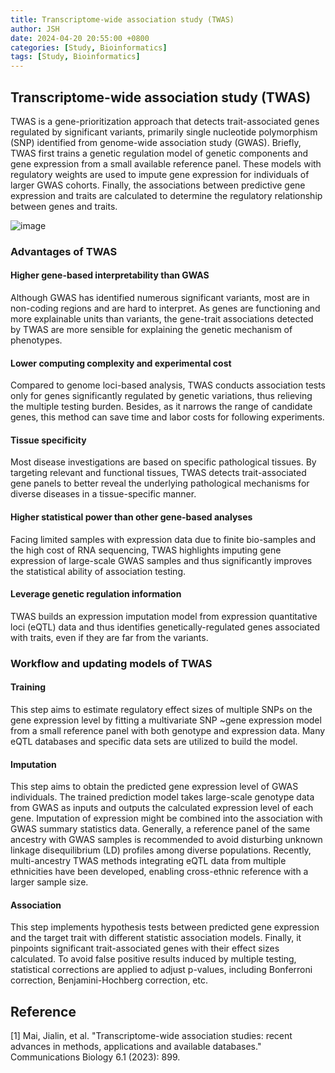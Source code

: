 ```yaml
---
title: Transcriptome-wide association study (TWAS)
author: JSH
date: 2024-04-20 20:55:00 +0800
categories: [Study, Bioinformatics]
tags: [Study, Bioinformatics]
---
```


## Transcriptome-wide association study (TWAS)
TWAS is a gene-prioritization approach that detects trait-associated genes regulated by significant variants, primarily single nucleotide polymorphism (SNP) identified from genome-wide association study (GWAS). 
Briefly, TWAS first trains a genetic regulation model of genetic components and gene expression from a small available reference panel. 
These models with regulatory weights are used to impute gene expression for individuals of larger GWAS cohorts. 
Finally, the associations between predictive gene expression and traits are calculated to determine the regulatory relationship between genes and traits. 

![image](https://github.com/JeonSHyun/JeonSHyun.github.io/assets/86886562/e6fce053-8854-4f87-888e-31abac96c106)

### Advantages of TWAS

#### Higher gene-based interpretability than GWAS
Although GWAS has identified numerous significant variants, most are in non-coding regions and are hard to interpret. As genes are functioning and more explainable units than variants, the gene-trait associations detected by TWAS are more sensible for explaining the genetic mechanism of phenotypes. 

#### Lower computing complexity and experimental cost
Compared to genome loci-based analysis, TWAS conducts association tests only for genes significantly regulated by genetic variations, thus relieving the multiple testing burden. Besides, as it narrows the range of candidate genes, this method can save time and labor costs for following experiments.

#### Tissue specificity
Most disease investigations are based on specific pathological tissues. By targeting relevant and functional tissues, TWAS detects trait-associated gene panels to better reveal the underlying pathological mechanisms for diverse diseases in a tissue-specific manner.

#### Higher statistical power than other gene-based analyses
Facing limited samples with expression data due to finite bio-samples and the high cost of RNA sequencing, TWAS highlights imputing gene expression of large-scale GWAS samples and thus significantly improves the statistical ability of association testing.

#### Leverage genetic regulation information
TWAS builds an expression imputation model from expression quantitative loci (eQTL) data and thus identifies genetically-regulated genes associated with traits, even if they are far from the variants.


### Workflow and updating models of TWAS

#### Training
This step aims to estimate regulatory effect sizes of multiple SNPs on the gene expression level by fitting a multivariate SNP ~gene expression model from a small reference panel with both genotype and expression data. 
Many eQTL databases and specific data sets are utilized to build the model.

#### Imputation
This step aims to obtain the predicted gene expression level of GWAS individuals. 
The trained prediction model takes large-scale genotype data from GWAS as inputs and outputs the calculated expression level of each gene. 
Imputation of expression might be combined into the association with GWAS summary statistics data. 
Generally, a reference panel of the same ancestry with GWAS samples is recommended to avoid disturbing unknown linkage disequilibrium (LD) profiles among diverse populations. 
Recently, multi-ancestry TWAS methods integrating eQTL data from multiple ethnicities have been developed, enabling cross-ethnic reference with a larger sample size.

#### Association
This step implements hypothesis tests between predicted gene expression and the target trait with different statistic association models. 
Finally, it pinpoints significant trait-associated genes with their effect sizes calculated. 
To avoid false positive results induced by multiple testing, statistical corrections are applied to adjust p-values, including Bonferroni correction, Benjamini-Hochberg correction, etc.


## Reference
[1] Mai, Jialin, et al. "Transcriptome-wide association studies: recent advances in methods, applications and available databases." Communications Biology 6.1 (2023): 899.
